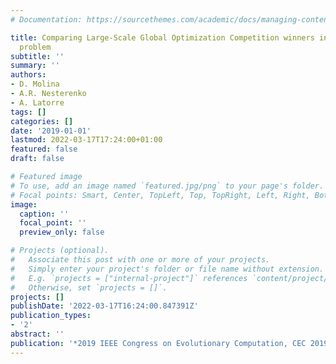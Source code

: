 ```yaml
---
# Documentation: https://sourcethemes.com/academic/docs/managing-content/

title: Comparing Large-Scale Global Optimization Competition winners in a real-world
  problem
subtitle: ''
summary: ''
authors:
- D. Molina
- A.R. Nesterenko
- A. Latorre
tags: []
categories: []
date: '2019-01-01'
lastmod: 2022-03-17T17:24:00+01:00
featured: false
draft: false

# Featured image
# To use, add an image named `featured.jpg/png` to your page's folder.
# Focal points: Smart, Center, TopLeft, Top, TopRight, Left, Right, BottomLeft, Bottom, BottomRight.
image:
  caption: ''
  focal_point: ''
  preview_only: false

# Projects (optional).
#   Associate this post with one or more of your projects.
#   Simply enter your project's folder or file name without extension.
#   E.g. `projects = ["internal-project"]` references `content/project/deep-learning/index.md`.
#   Otherwise, set `projects = []`.
projects: []
publishDate: '2022-03-17T16:24:00.847391Z'
publication_types:
- '2'
abstract: ''
publication: '*2019 IEEE Congress on Evolutionary Computation, CEC 2019 - Proceedings*'
---
```

